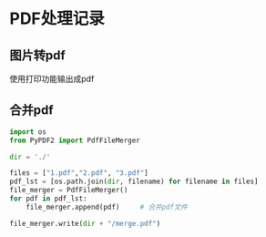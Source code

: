 # PDF处理记录

## 图片转pdf

使用打印功能输出成pdf

## 合并pdf

```python
import os
from PyPDF2 import PdfFileMerger

dir = './'

files = ["1.pdf","2.pdf", "3.pdf"]
pdf_lst = [os.path.join(dir, filename) for filename in files]
file_merger = PdfFileMerger()
for pdf in pdf_lst:
    file_merger.append(pdf)     # 合并pdf文件

file_merger.write(dir + "/merge.pdf")
```